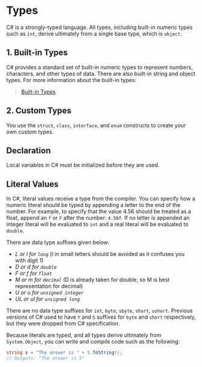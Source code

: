 # Types

C# is a strongly-typed language. All types, including built-in numeric types such as `int`, derive ultimately from a single base type, which is `object`.

## 1. Built-in Types

C# provides a standard set of built-in numeric types to represent numbers, characters, and other types of data. There are also built-in string and object types. For more information about the built-in types:

>[Built-in Types](https://docs.microsoft.com/en-us/dotnet/csharp/language-reference/keywords/built-in-types-table)

## 2. Custom Types

You use the `struct`, `class`, `interface`, and `enum` constructs to create your own custom types.

## Declaration

Local variables in C# must be initialized before they are used.

## Literal Values

In C#, literal values receive a type from the compiler. You can specify how a numeric literal should be typed by appending a letter to the end of the number. For example, to specify that the value 4.56 should be treated as a float, append an `f` or `F` after the number: `4.56f`. If no letter is appended an integer literal will be evaluated to `int` and a real literal will be evaluated to `double`.

There are data type suffixes given below:

* *L or l for `long`* (l in small letters should be avoided as it confuses you with digit 1)
* *D or d for `double`*
* *F or f for `float`*
* *M or m for `decimal`* (D is already taken for double, so M is best representation for decimal)
* *U or u for `unsigned integer`*
* *UL or ul for `unsigned long`*

There are no data type suffixes for `int`, `byte`, `sbyte`, `short`, `ushort`. Previous versions of C# used to have `Y` and `S` suffixes for `byte` and `short` respectively, but they were dropped from C# specification.

Because literals are typed, and all types derive ultimately from `System.Object`, you can write and compile code such as the following:

```csharp
string s = "The answer is " + 5.ToString();
// Outputs: "The answer is 5"
```
